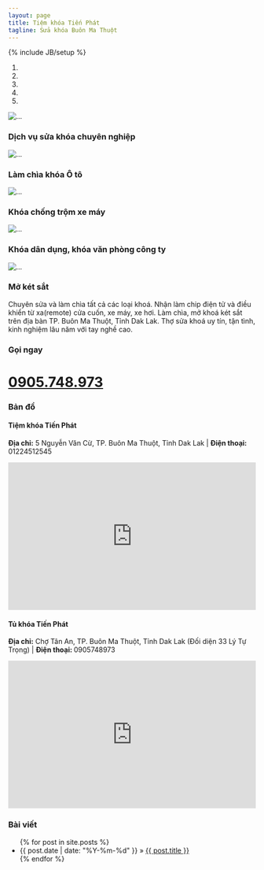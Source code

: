 ```yaml
---
layout: page
title: Tiệm khóa Tiến Phát
tagline: Sửa khóa Buôn Ma Thuột
---
```

{% include JB/setup %}

<!--
- Mở khóa
- Sao chép chìa khóa bằng máy
- Mở khóa nhà, khóa cơ quan, khóa văn phòng
- Điều khiển từ xa xe ô tô, remote xe hơi
- Điều khiển từ xa cửa cuốn
- Mở khóa két sắt
- Bán phôi chìa khóa
- Bán khóa dân dụng
-->
<div id="carousel-example-generic" class="carousel slide" data-ride="carousel">
  <!-- Indicators -->
  <ol class="carousel-indicators">
    <li data-target="#carousel-example-generic" data-slide-to="0" class="active"></li>
    <li data-target="#carousel-example-generic" data-slide-to="1"></li>
    <li data-target="#carousel-example-generic" data-slide-to="2"></li>
    <li data-target="#carousel-example-generic" data-slide-to="3"></li>
    <li data-target="#carousel-example-generic" data-slide-to="4"></li>
  </ol>
 
<!-- Wrapper for slides -->
<div class="carousel-inner">
    <div class="item active">
      <img src="http://placehold.it/1200x400" alt="...">
      <div class="carousel-caption">
          <h3>Dịch vụ sửa khóa chuyên nghiệp</h3>
      </div>
    </div>
    <div class="item">
      <img src="http://placehold.it/1200x400" alt="...">
      <div class="carousel-caption">
          <h3>Làm chìa khóa Ô tô</h3>
      </div>
    </div>
    <div class="item">
      <img src="http://placehold.it/1200x400" alt="...">
      <div class="carousel-caption">
          <h3>Khóa chống trộm xe máy</h3>
      </div>
    </div>
    <div class="item">
      <img src="http://placehold.it/1200x400" alt="...">
      <div class="carousel-caption">
          <h3>Khóa dân dụng, khóa văn phòng công ty</h3>
      </div>
    </div>
    <div class="item">
      <img src="http://placehold.it/1200x400" alt="...">
      <div class="carousel-caption">
          <h3>Mở két sắt</h3>
      </div>
    </div>
  </div>
 
<!-- Controls -->
  <a class="left carousel-control" href="#carousel-example-generic" role="button" data-slide="prev">
    <span class="glyphicon glyphicon-chevron-left"></span>
  </a>
  <a class="right carousel-control" href="#carousel-example-generic" role="button" data-slide="next">
    <span class="glyphicon glyphicon-chevron-right"></span>
  </a>
</div> <!-- Carousel -->
Chuyên sửa và làm chìa tất cả các loại khoá. Nhận làm chip điện tử và điều khiển từ xa(remote) cửa cuốn, xe máy, xe hơi. Làm chìa, mở khoá két sắt trên địa bàn TP. Buôn Ma Thuột, Tỉnh Dak Lak. Thợ sửa khoá uy tín, tận tình, kinh nghiệm lâu năm với tay nghề cao. 

<div class="call-now">
	<h3>Gọi ngay</h3>
	<div class="call-button">
		<a href="tel:(+84)0905748973">
			<h1>0905.748.973</h1> 
		</a>
	</div>
</div>

<h3>Bản đồ</h3>
<div>	
<div class="col-xs-6 location">
<h4>Tiệm khóa Tiến Phát</h4>
<p><strong>Địa chỉ:</strong> 5 Nguyễn Văn Cừ, TP. Buôn Ma Thuột, Tỉnh Dak Lak | <strong>Điện thoại:</strong> 01224512545</p>

<iframe src="https://www.google.com/maps/embed?pb=!1m18!1m12!1m3!1d3892.3182384608685!2d108.06284656893095!3d12.692639994314332!2m3!1f0!2f0!3f0!3m2!1i1024!2i768!4f13.1!3m3!1m2!1s0x3171f7c4374bdd6f%3A0x89961b2411afda4e!2zVGnhu4dtIEtow7NhIFRp4bq_biBQaMOhdA!5e0!3m2!1svi!2s!4v1456590906784" width="100%" height="300" frameborder="0" style="border:0" allowfullscreen></iframe>
</div>
<div class="col-xs-6 location">
<h4>Tủ khóa Tiến Phát</h4>
<p><strong>Địa chỉ:</strong> Chợ Tân An, TP. Buôn Ma Thuột, Tỉnh Dak Lak (Đối diện 33 Lý Tự Trọng) | <strong>Điện thoại: </strong> 0905748973</p>
<iframe src="https://www.google.com/maps/embed?pb=!1m18!1m12!1m3!1d3092.9093401095483!2d108.06096142357661!3d12.692360876129124!2m3!1f0!2f0!3f0!3m2!1i1024!2i768!4f13.1!3m3!1m2!1s0x0000000000000000%3A0x696c6da828fd51bd!2zQ2jhu6MgVMOibiBBbg!5e0!3m2!1svi!2s!4v1456590874024" width="100%" height="300" frameborder="0" style="border:0" allowfullscreen></iframe>
</div>
</div>

<div>
	<h3>Bài viết</h3>
	<ul class="posts">
		{% for post in site.posts %}
    	<li><span>{{ post.date | date: "%Y-%m-%d" }}</span> &raquo; <a href="{{ BASE_PATH }}{{ post.url }}">{{ post.title }}</a></li>
  		{% endfor %}
  	</ul>
</div>